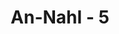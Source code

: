 ---
title: "An-Nahl - 5"
no: 5
arabic_no: ٥
ayah: وَالْاَنْعَامَ خَلَقَهَا لَكُمْ فِيْهَا دِفْءٌ وَّمَنَافِعُ وَمِنْهَا تَأْكُلُوْنَ 
translation: "Dan hewan ternak telah diciptakan-Nya, untuk kamu padanya ada (bulu) yang menghangatkan dan berbagai manfaat, dan sebagiannya kamu makan."
tafsir: "Pada ayat ini, Allah swt menjelaskan aneka ragam kenikmatan yang disediakan untuk para hamba-Nya berupa binatang ternak, seperti unta, sapi, kambing, dan lain sebagainya. Nikmat yang diperoleh dari binatang itu seperti bulunya yang dapat dibuat kain wool, berguna untuk melindungi tubuh dari gangguan udara dingin, dan kulitnya dapat dijadikan sepatu dan peralatan lainnya. Begitu pula susu dan dagingnya bermanfaat bagi kesehatan manusia. Secara ringkas dapat dikatakan bahwa binatang ternak itu diciptakan untuk manusia agar dapat dimanfaatkan sebagai sumber pemenuhan kebutuhan hidupnya."
---